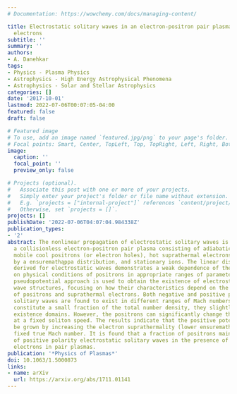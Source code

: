 ```yaml
---
# Documentation: https://wowchemy.com/docs/managing-content/

title: Electrostatic solitary waves in an electron-positron pair plasma with suprathermal
  electrons
subtitle: ''
summary: ''
authors:
- A. Danehkar
tags:
- Physics - Plasma Physics
- Astrophysics - High Energy Astrophysical Phenomena
- Astrophysics - Solar and Stellar Astrophysics
categories: []
date: '2017-10-01'
lastmod: 2022-07-06T00:07:05-04:00
featured: false
draft: false

# Featured image
# To use, add an image named `featured.jpg/png` to your page's folder.
# Focal points: Smart, Center, TopLeft, Top, TopRight, Left, Right, BottomLeft, Bottom, BottomRight.
image:
  caption: ''
  focal_point: ''
  preview_only: false

# Projects (optional).
#   Associate this post with one or more of your projects.
#   Simply enter your project's folder or file name without extension.
#   E.g. `projects = ["internal-project"]` references `content/project/deep-learning/index.md`.
#   Otherwise, set `projects = []`.
projects: []
publishDate: '2022-07-06T04:07:04.984338Z'
publication_types:
- '2'
abstract: The nonlinear propagation of electrostatic solitary waves is studied in
  a collisionless electron-positron pair plasma consisting of adiabatic cool electrons,
  mobile cool positrons (or electron holes), hot suprathermal electrons described
  by a ensuremathąppa distribution, and stationary ions. The linear dispersion relation
  derived for electrostatic waves demonstrates a weak dependence of the phase speed
  on physical conditions of positrons in appropriate ranges of parameters. The Sagdeev's
  pseudopotential approach is used to obtain the existence of electrostatic solitary
  wave structures, focusing on how their characteristics depend on the physical conditions
  of positrons and suprathermal electrons. Both negative and positive polarity electrostatic
  solitary waves are found to exist in different ranges of Mach numbers. As the positrons
  constitute a small fraction of the total number density, they slightly affect the
  existence domains. However, the positrons can significantly change the wave potential
  at a fixed soliton speed. The results indicate that the positive potential can largely
  be grown by increasing the electron suprathermality (lower ensuremathp̨pa) at a
  fixed true Mach number. It is found that a fraction of positrons maintain the generation
  of positive polarity electrostatic solitary waves in the presence of suprathermal
  electrons in pair plasmas.
publication: '*Physics of Plasmas*'
doi: 10.1063/1.5000873
links:
- name: arXiv
  url: https://arxiv.org/abs/1711.01141
---
```

